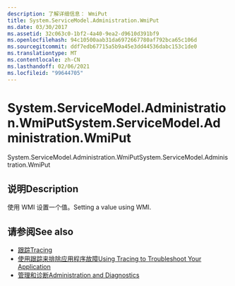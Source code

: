```yaml
---
description: 了解详细信息： WmiPut
title: System.ServiceModel.Administration.WmiPut
ms.date: 03/30/2017
ms.assetid: 32c063c0-1bf2-4a40-9ea2-d9610d391bf9
ms.openlocfilehash: 94c10500aab31da6972667780af792bca65c106d
ms.sourcegitcommit: ddf7edb67715a5b9a45e3dd44536dabc153c1de0
ms.translationtype: MT
ms.contentlocale: zh-CN
ms.lasthandoff: 02/06/2021
ms.locfileid: "99644705"
---
```

# <a name="systemservicemodeladministrationwmiput"></a><span data-ttu-id="27d66-103">System.ServiceModel.Administration.WmiPut</span><span class="sxs-lookup"><span data-stu-id="27d66-103">System.ServiceModel.Administration.WmiPut</span></span>

<span data-ttu-id="27d66-104">System.ServiceModel.Administration.WmiPut</span><span class="sxs-lookup"><span data-stu-id="27d66-104">System.ServiceModel.Administration.WmiPut</span></span>  
  
## <a name="description"></a><span data-ttu-id="27d66-105">说明</span><span class="sxs-lookup"><span data-stu-id="27d66-105">Description</span></span>  

 <span data-ttu-id="27d66-106">使用 WMI 设置一个值。</span><span class="sxs-lookup"><span data-stu-id="27d66-106">Setting a value using WMI.</span></span>  
  
## <a name="see-also"></a><span data-ttu-id="27d66-107">请参阅</span><span class="sxs-lookup"><span data-stu-id="27d66-107">See also</span></span>

- [<span data-ttu-id="27d66-108">跟踪</span><span class="sxs-lookup"><span data-stu-id="27d66-108">Tracing</span></span>](index.md)
- [<span data-ttu-id="27d66-109">使用跟踪来排除应用程序故障</span><span class="sxs-lookup"><span data-stu-id="27d66-109">Using Tracing to Troubleshoot Your Application</span></span>](using-tracing-to-troubleshoot-your-application.md)
- [<span data-ttu-id="27d66-110">管理和诊断</span><span class="sxs-lookup"><span data-stu-id="27d66-110">Administration and Diagnostics</span></span>](../index.md)
